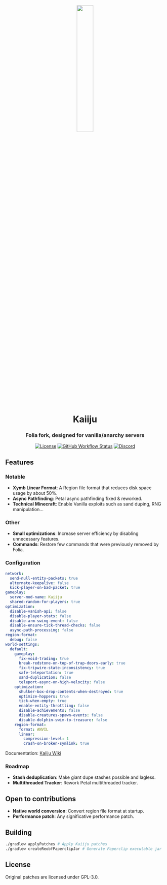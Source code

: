 <div align="center">
  <img src="https://github.com/kugge/Kaiiju/blob/ver/1.19.3/logo.png?" width="32%" height="32%"/>
  <h1>Kaiiju</h1>
  <h3>Folia fork, designed for vanilla/anarchy servers</h3>

  [![License](https://img.shields.io/github/license/kugge/Kaiiju?style=for-the-badge&logo=github)](LICENSE)
  [![GitHub Workflow Status](https://img.shields.io/github/actions/workflow/status/kugge/Kaiiju/build.yml?style=for-the-badge)](https://github.com/kugge/Kaiiju/actions)
  [![Discord](https://img.shields.io/discord/1059774886672859136?color=5865F2&label=discord&style=for-the-badge)](https://discord.gg/qagZRAepb7)

</div>

## Features

### Notable
- **Xymb Linear Format**: A Region file format that reduces disk space usage by about 50%.
- **Async Pathfinding**: Petal async pathfinding fixed & reworked.
- **Technical Minecraft**: Enable Vanilla exploits such as sand duping, RNG manipulation...

### Other
- **Small optimizations**: Increase server efficiency by disabling unnecessary features.
- **Commands**: Restore few commands that were previously removed by Folia.

### Configuration

```yaml
network:
  send-null-entity-packets: true
  alternate-keepalive: false
  kick-player-on-bad-packet: true
gameplay:
  server-mod-name: Kaiiju
  shared-random-for-players: true
optimization:
  disable-vanish-api: false
  disable-player-stats: false
  disable-arm-swing-event: false
  disable-ensure-tick-thread-checks: false
  async-path-processing: false
region-format:
  debug: false
world-settings:
  default:
    gameplay:
      fix-void-trading: true
      break-redstone-on-top-of-trap-doors-early: true
      fix-tripwire-state-inconsistency: true
      safe-teleportation: true
      sand-duplication: false
      teleport-async-on-high-velocity: false
    optimization:
      shulker-box-drop-contents-when-destroyed: true
      optimize-hoppers: true
      tick-when-empty: true
      enable-entity-throttling: false
      disable-achievements: false
      disable-creatures-spawn-events: false
      disable-dolphin-swim-to-treasure: false
    region-format:
      format: ANVIL
      linear:
        compression-level: 1
        crash-on-broken-symlink: true
```
Documentation: [Kaiiju Wiki](https://github.com/KaiijuMC/Kaiiju/wiki/Configuration)

### Roadmap
- **Stash deduplication**: Make giant dupe stashes possible and lagless.
- **Multithreaded Tracker**: Rework Petal multithreaded tracker.

## Open to contributions
- **Native world conversion**: Convert region file format at startup.
- **Performance patch**: Any significative performance patch.

## Building

```bash
./gradlew applyPatches # Apply Kaiiju patches
./gradlew createReobfPaperclipJar # Generate Paperclip executable jar
```

## License
Original patches are licensed under GPL-3.0.
